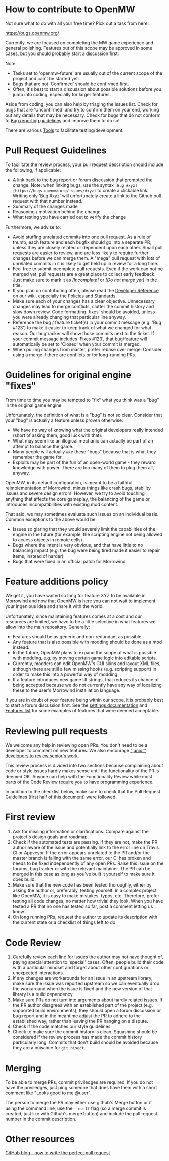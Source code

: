 How to contribute to OpenMW
=======================

Not sure what to do with all your free time? Pick out a task from here:

https://bugs.openmw.org/

Currently, we are focused on completing the MW game experience and general polishing. Features out of this scope may be approved in some cases, but you should probably start a discussion first.

Note:
* Tasks set to 'openmw-future' are usually out of the current scope of the project and can't be started yet.
* Bugs that are not 'Confirmed' should be confirmed first.
* Often, it's best to start a discussion about possible solutions before you jump into coding, especially for larger features.

Aside from coding, you can also help by triaging the issues list. Check for bugs that are 'Unconfirmed' and try to confirm them on your end, working out any details that may be necessary. Check for bugs that do not conform to [Bug reporting guidelines](https://wiki.openmw.org/index.php?title=Bug_Reporting_Guidelines) and improve them to do so!

There are various [Tools](https://wiki.openmw.org/index.php?title=Tools) to facilitate testing/development.

Pull Request Guidelines
=======================

To facilitate the review process, your pull request description should include the following, if applicable:

* A link back to the bug report or forum discussion that prompted the change. Note: when linking bugs, use the syntax ```[Bug #xyz](https://bugs.openmw.org/issues/#xyz)``` to create a clickable link. Writing only 'Bug #xyz' will unfortunately create a link to the Github pull request with that number instead.
* Summary of the changes made
* Reasoning / motivation behind the change
* What testing you have carried out to verify the change

Furthermore, we advise to:

* Avoid stuffing unrelated commits into one pull request. As a rule of thumb, each feature and each bugfix should go into a separate PR, unless they are closely related or dependent upon each other. Small pull requests are easier to review, and are less likely to require further changes before we can merge them. A "mega" pull request with lots of unrelated commits in it is likely to get held up in review for a long time.
* Feel free to submit incomplete pull requests. Even if the work can not be merged yet, pull requests are a great place to collect early feedback. Just make sure to mark it as *[Incomplete]* or *[Do not merge yet]* in the title.
* If you plan on contributing often, please read the [Developer Reference](https://wiki.openmw.org/index.php?title=Developer_Reference) on our wiki, especially the [Policies and Standards](https://wiki.openmw.org/index.php?title=Policies_and_Standards).
* Make sure each of your changes has a clear objective. Unnecessary changes may lead to merge conflicts, clutter the commit history and slow down review. Code formatting 'fixes' should be avoided, unless you were already changing that particular line anyway.
* Reference the bug / feature ticket(s) in your commit message (e.g. 'Bug #123') to make it easier to keep track of what we changed for what reason. Our bugtracker will show those commits next to the ticket. If your commit message includes 'Fixes #123', that bug/feature will automatically be set to 'Closed' when your commit is merged.
* When pulling changes from master, prefer rebase over merge. Consider using a merge if there are conflicts or for long-running PRs.

Guidelines for original engine "fixes"
=================================

From time to time you may be tempted to "fix" what you think was a "bug" in the original game engine.

Unfortunately, the definition of what is a "bug" is not so clear. Consider that your "bug" is actually a feature unless proven otherwise:

* We have no way of knowing what the original developers really intended (short of asking them, good luck with that).
* What may seem like an illogical mechanic can actually be part of an attempt to balance the game. 
* Many people will actually <i>like</i> these "bugs" because that is what they remember the game for.
* Exploits may be part of the fun of an open-world game - they reward knowledge with power. There are too many of them to plug them all, anyway.

OpenMW, in its default configuration, is meant to be a faithful reimplementation of Morrowind, minus things like crash bugs, stability issues and severe design errors. However, we try to avoid touching anything that affects the core gameplay, the balancing of the game or introduces incompatibilities with existing mod content.

That said, we may sometimes evaluate such issues on an individual basis. Common exceptions to the above would be:

* Issues so glaring that they would severely limit the capabilities of the engine in the future (for example, the scripting engine not being allowed to access objects in remote cells)
* Bugs where the intent is very obvious, and that have little to no balancing impact (e.g. the bug were being tired made it easier to repair items, instead of harder)
* Bugs that were fixed in an official patch for Morrowind 

Feature additions policy
=====================

We get it, you have waited so long for feature XYZ to be available in Morrowind and now that OpenMW is here you can not wait to implement your ingenious idea and share it with the world.

Unfortunately, since maintaining features comes at a cost and our resources are limited, we have to be a little selective in what features we allow into the main repository. Generally:

* Features should be as generic and non-redundant as possible.
* Any feature that is also possible with modding should be done as a mod instead.
* In the future, OpenMW plans to expand the scope of what is possible with modding, e.g. by moving certain game logic into editable scripts.
* Currently, modders can edit OpenMW's GUI skins and layout XML files, although there are still a few missing hooks (e.g. scripting support) in order to make this into a powerful way of modding.
* If a feature introduces new game UI strings, that reduces its chance of being accepted because we do not currently have any way of localizing these to the user's Morrowind installation language.

If you are in doubt of your feature being within our scope, it is probably best to start a forum discussion first. See the [settings documentation](https://openmw.readthedocs.io/en/stable/reference/modding/settings/index.html) and [Features list](https://wiki.openmw.org/index.php?title=Features) for some examples of features that were deemed acceptable.

Reviewing pull requests
=======================

We welcome any help in reviewing open PRs. You don't need to be a developer to comment on new features. We also encourage ["junior" developers to review senior's work](https://pagefault.blog/2018/04/08/why-junior-devs-should-review-seniors-commits/).

This review process is divided into two sections because complaining about code or style issues hardly makes sense until the functionality of the PR is deemed OK. Anyone can help with the Functionality Review while most parts of the Code Review require you to have programming experience.

In addition to the checklist below, make sure to check that the Pull Request Guidelines (first half of this document) were followed.

First review
============

1. Ask for missing information or clarifications. Compare against the project's design goals and roadmap.
2. Check if the automated tests are passing. If they are not, make the PR author aware of the issue and potentially link to the error line on Travis CI or Appveyor. If the error appears unrelated to the PR and/or the master branch is failing with the same error, our CI has broken and needs to be fixed independently of any open PRs. Raise this issue on the forums, bug tracker or with the relevant maintainer. The PR can be merged in this case as long as you've built it yourself to make sure it does build.
3. Make sure that the new code has been tested thoroughly, either by asking the author or, preferably, testing yourself. In a complex project like OpenMW, it is easy to make mistakes, typos, etc. Therefore, prefer testing all code changes, no matter how trivial they look. When you have tested a PR that no one has tested so far, post a comment letting us know.
4. On long running PRs, request the author to update its description with the current state or a checklist of things left to do.

Code Review
===========

1. Carefully review each line for issues the author may not have thought of, paying special attention to 'special' cases. Often, people build their code with a particular mindset and forget about other configurations or unexpected interactions.
2. If any changes are workarounds for an issue in an upstream library, make sure the issue was reported upstream so we can eventually drop the workaround when the issue is fixed and the new version of that library is a build dependency.
3. Make sure PRs do not turn into arguments about hardly related issues. If the PR author disagrees with an established part of the project (e.g. supported build environments), they should open a forum discussion or bug report and in the meantime adjust the PR to adhere to the established way, rather than leaving the PR hanging on a dispute.
4. Check if the code matches our style guidelines.
5. Check to make sure the commit history is clean. Squashing should be considered if the review process has made the commit history particularly long. Commits that don't build should be avoided because they are a nuisance for ```git bisect```.

Merging
=======

To be able to merge PRs, commit priviledges are required. If you do not have the priviledges, just ping someone that does have them with a short comment like "Looks good to me @user".

The person to merge the PR may either use github's Merge button or if using the command line, use the ```--no-ff``` flag (so a merge commit is created, just like with Github's merge button) and include the pull request number in the commit description.


Other resources
===============

[GitHub blog - how to write the perfect pull request](https://blog.github.com/2015-01-21-how-to-write-the-perfect-pull-request/)

